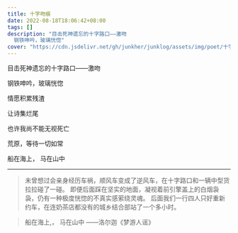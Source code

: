 ```yaml
---
title: 十字吻痕
date: 2022-08-18T18:06:42+08:00
tags: []
description: "目击死神遗忘的十字路口——激吻 
  钢铁呻吟，玻璃恍惚"
cover: "https://cdn.jsdelivr.net/gh/junkher/junklog/assets/img/poet/十字吻痕1070.jpg"
---
```



目击死神遗忘的十字路口——激吻

钢铁呻吟，玻璃恍惚

情愿积累残渣

让诗集烂尾

也许我尚不能无视死亡

荒原，等待一切如常

船在海上， 马在山中


---


> 未曾想过会亲身经历车祸，顺风车变成了逆风车，在十字路口和一辆中型货拉拉碰了一碰。
> 即便后面踩在坚实的地面，凝视着前引擎盖上的白烟袅袅，仍有一种极度恍惚的不真实感萦绕灵魂。
> 后面我们一行四人只好重新约车，在连奶茶店都没有的城乡结合部站了一个多小时。

>船在海上,， 马在山中
>					——洛尔迦《梦游人谣》